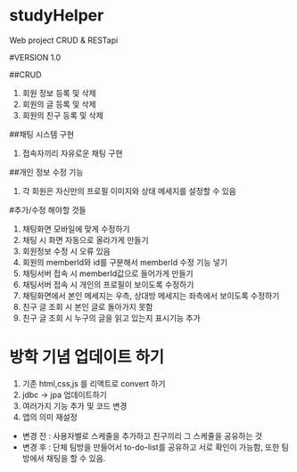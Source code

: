 # studyHelper
Web project CRUD & RESTapi

#VERSION 1.0

##CRUD
1. 회원 정보 등록 및 삭제
2. 회원의 글 등록 및 삭제
3. 회원의 친구 등록 및 삭제

##채팅 시스템 구현
1. 접속자끼리 자유로운 채팅 구현

##개인 정보 수정 기능
1. 각 회원은 자신만의 프로필 이미지와 상태 메세지를 설정할 수 있음


#추가/수정 해야할 것들

1. 채팅화면 모바일에 맞게 수정하기
2. 채팅 시 화면 자동으로 올라가게 만들기
3. 회원정보 수정 시 오류 있음
4. 회원의 memberId와 id를 구분해서 memberId 수정 기능 넣기
5. 채팅서버 접속 시 memberId값으로 들어가게 만들기
6. 채팅서버 접속 시 개인의 프로필이 보이도록 수정하기
7. 채팅화면에서 본인 메세지는 우측, 상대방 메세지는 좌측에서 보이도록 수정하기
8. 친구 글 조회 시 본인 글로 돌아가지 못함
9. 친구 글 조회 시 누구의 글을 읽고 있는지 표시기능 추가




# 방학 기념 업데이트 하기

1. 기존 html,css,js 를 리액트로 convert 하기
2. jdbc -> jpa 업데이트하기
3. 여러가지 기능 추가 및 코드 변경
4. 앱의 의미 재설정 
- 변경 전  : 사용자별로 스케줄을 추가하고 친구끼리 그 스케줄을 공유하는 것
- 변경 후  : 단체 팀방을 만들어서 to-do-list를 공유하고 서로 확인이 가능함, 또한 팀방에서 채팅을 할 수 있음.















